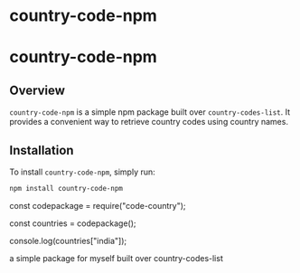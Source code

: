 ﻿# country-code-npm
 # country-code-npm

## Overview
`country-code-npm` is a simple npm package built over `country-codes-list`. It provides a convenient way to retrieve country codes using country names.

## Installation
To install `country-code-npm`, simply run:

```bash
npm install country-code-npm
```

const codepackage = require("code-country");

const countries = codepackage();

console.log(countries["india"]);

a simple package for myself built over country-codes-list
